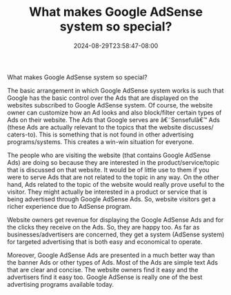 ﻿---
title: "What makes Google AdSense system so special?"
date: 2024-08-29T23:58:47-08:00
description: "AdsenseArticles Tips for Web Success"
featured_image: "/images/AdsenseArticles.jpg"
tags: ["AdsenseArticles"]
---

What makes Google AdSense system so special?

The basic arrangement in which Google AdSense system works is such that Google has the basic control over the Ads that are displayed on the websites subscribed to Google AdSense system. Of course, the website owner can customize how an Ad looks and also block/filter certain types of Ads on their website. The Ads that Google serves are â€˜Sensefulâ€™ Ads (these Ads are actually relevant to the topics that the website discusses/ caters-to). This is something that is not found in other advertising programs/systems. This creates a win-win situation for everyone.

The people who are visiting the website (that contains Google AdSense Ads) are doing so because they are interested in the product/service/topic that is discussed on that website. It would be of little use to them if you were to serve Ads that are not related to the topic in any way. On the other hand, Ads related to the topic of the website would really prove useful to the visitor. They might actually be interested in a product or service that is being advertised through Google AdSense Ads. So, website visitors get a richer experience due to AdSense program.

Website owners get revenue for displaying the Google AdSense Ads and for the clicks they receive on the Ads. So, they are happy too. As far as businesses/advertisers are concerned, they get a system (AdSense system) for targeted advertising that is both easy and economical to operate. 

Moreover, Google AdSense Ads are presented in a much better way than the banner Ads or other types of Ads. Most of the Ads are simple text Ads that are clear and concise. The website owners find it easy and the advertisers find it easy too. Google AdSense is really one of the best advertising programs available today.
